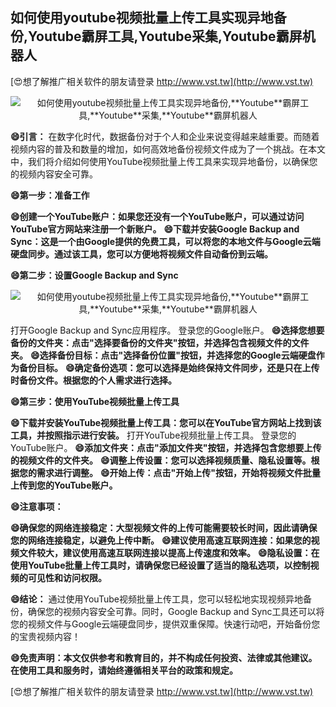 ## **如何使用youtube视频批量上传工具实现异地备份,**Youtube**霸屏工具,**Youtube**采集,**Youtube**霸屏机器人**

[😍想了解推广相关软件的朋友请登录 http://www.vst.tw](http://www.vst.tw)

 <center><img src="https://vst.tw/MP4/tuiguang/png/3.png" alt="如何使用youtube视频批量上传工具实现异地备份,**Youtube**霸屏工具,**Youtube**采集,**Youtube**霸屏机器人"></center>

**😄引言：**
在数字化时代，数据备份对于个人和企业来说变得越来越重要。而随着视频内容的普及和数量的增加，如何高效地备份视频文件成为了一个挑战。在本文中，我们将介绍如何使用YouTube视频批量上传工具来实现异地备份，以确保您的视频内容安全可靠。

**😄第一步：准备工作**

**😄创建一个YouTube账户：如果您还没有一个YouTube账户，可以通过访问YouTube官方网站来注册一个新账户。**
**😄下载并安装Google Backup and Sync：这是一个由Google提供的免费工具，可以将您的本地文件与Google云端硬盘同步。通过该工具，您可以方便地将视频文件自动备份到云端。**

**😄第二步：设置Google Backup and Sync**

 <center><img src="https://vst.tw/MP4/tuiguang/png/2.png" alt="如何使用youtube视频批量上传工具实现异地备份,**Youtube**霸屏工具,**Youtube**采集,**Youtube**霸屏机器人"></center>

打开Google Backup and Sync应用程序。
登录您的Google账户。
**😄选择您想要备份的文件夹：点击"选择要备份的文件夹"按钮，并选择包含视频文件的文件夹。**
**😄选择备份目标：点击"选择备份位置"按钮，并选择您的Google云端硬盘作为备份目标。**
**😄确定备份选项：您可以选择是始终保持文件同步，还是只在上传时备份文件。根据您的个人需求进行选择。**

**😄第三步：使用YouTube视频批量上传工具**

**😄下载并安装YouTube视频批量上传工具：您可以在YouTube官方网站上找到该工具，并按照指示进行安装。**
打开YouTube视频批量上传工具。
登录您的YouTube账户。
**😄添加文件夹：点击"添加文件夹"按钮，并选择包含您想要上传的视频文件的文件夹。**
**😄调整上传设置：您可以选择视频质量、隐私设置等。根据您的需求进行调整。**
**😄开始上传：点击"开始上传"按钮，开始将视频文件批量上传到您的YouTube账户。**

**😄注意事项：**

**😄确保您的网络连接稳定：大型视频文件的上传可能需要较长时间，因此请确保您的网络连接稳定，以避免上传中断。**
**😄建议使用高速互联网连接：如果您的视频文件较大，建议使用高速互联网连接以提高上传速度和效率。**
**😄隐私设置：在使用YouTube批量上传工具时，请确保您已经设置了适当的隐私选项，以控制视频的可见性和访问权限。**

**😄结论：**
通过使用YouTube视频批量上传工具，您可以轻松地实现视频异地备份，确保您的视频内容安全可靠。同时，Google Backup and Sync工具还可以将您的视频文件与Google云端硬盘同步，提供双重保障。快速行动吧，开始备份您的宝贵视频内容！

**😄免责声明：本文仅供参考和教育目的，并不构成任何投资、法律或其他建议。在使用工具和服务时，请始终遵循相关平台的政策和规定。**

[😍想了解推广相关软件的朋友请登录 http://www.vst.tw](http://www.vst.tw)



